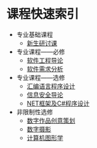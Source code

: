 # 课程快速索引

- 专业基础课程
  - [新生研讨课](/软件学院/专业基础课程/新生研讨课.md)
- 专业课程——必修
  - [软件工程导论](/软件学院/专业课程——必修/软件工程导论.md)
  - [软件需求分析](/软件学院/专业课程——必修/软件需求分析.md)
- 专业课程——选修
  - [汇编语言程序设计](/软件学院/专业课程——选修/汇编语言程序设计.md)
  - [信息安全导论](/软件学院/专业课程——选修/信息安全导论.md)
  - [NET框架及C#程序设计](/软件学院/专业课程——选修/NET框架及C%23程序设计.md)
- 非限制性选修
  - [数字作品创意策划](/软件学院/非限制性选修/数字作品创意策划.md)
  - [数字摄影](/软件学院/非限制性选修/数字摄影.md)
  - [计算机图形学](/软件学院/非限制性选修/计算机图形学.md)
